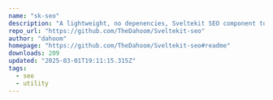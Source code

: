 ```yaml
---
name: "sk-seo"
description: "A lightweight, no depenencies, Sveltekit SEO component to save your time"
repo_url: "https://github.com/TheDahoom/Sveltekit-seo"
author: "dahoom"
homepage: "https://github.com/TheDahoom/Sveltekit-seo#readme"
downloads: 209
updated: "2025-03-01T19:11:15.315Z"
tags: 
  - seo
  - utility
---
```

